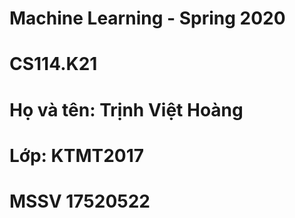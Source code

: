 # Machine Learning - Spring 2020
# CS114.K21

# Họ và tên: Trịnh Việt Hoàng
# Lớp: KTMT2017 
# MSSV 17520522
